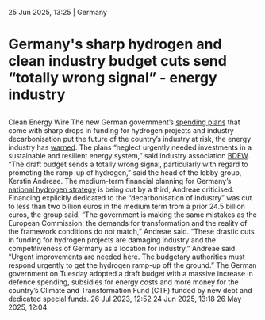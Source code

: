 25 Jun 2025, 13:25
| 
Germany
# Germany's sharp hydrogen and clean industry budget cuts send “totally wrong signal” - energy industry 
## 
Clean Energy Wire
The new German government’s [spending plans](https://www.cleanenergywire.org/news/germanys-new-budget-plans-see-defence-spending-boost-energy-cost-cuts) that come with sharp drops in funding for hydrogen projects and industry decarbonisation put the future of the country’s industry at risk, the energy industry has [warned](https://www.bdew.de/energie/bundeshaushalt-wasserstoff-waermenetze-entlastungen/). The plans “neglect urgently needed investments in a sustainable and resilient energy system,” said industry association [BDEW](https://www.cleanenergywire.org/experts/bdew-german-association-energy-and-water-industries).
“The draft budget sends a totally wrong signal, particularly with regard to promoting the ramp-up of hydrogen,” said the head of the lobby group, Kerstin Andreae. The medium-term financial planning for Germany’s [national hydrogen strategy](https://www.cleanenergywire.org/factsheets/germanys-national-hydrogen-strategy) is being cut by a third, Andreae criticised. 
Financing explicitly dedicated to the “decarbonisation of industry” was cut to less than two billion euros in the medium term from a prior 24.5 billion euros, the group said. “The government is making the same mistakes as the European Commission: the demands for transformation and the reality of the framework conditions do not match,” Andreae said. 
“These drastic cuts in funding for hydrogen projects are damaging industry and the competitiveness of Germany as a location for industry,” Andreae said. “Urgent improvements are needed here. The budgetary authorities must respond urgently to get the hydrogen ramp-up off the ground.”
The German government on Tuesday adopted a draft budget with a massive increase in defence spending, subsidies for energy costs and more money for the country’s Climate and Transformation Fund (CTF) funded by new debt and dedicated special funds.
26 Jul 2023, 12:52
24 Jun 2025, 13:18
26 May 2025, 12:04